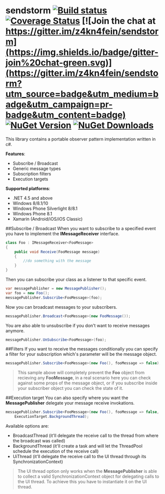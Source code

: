# sendstorm [![Build status](https://ci.appveyor.com/api/projects/status/8xtxxogo6gwbjnyw/branch/master?svg=true)](https://ci.appveyor.com/project/pcsajtai/sendstorm/branch/master) [![Coverage Status](https://coveralls.io/repos/z4kn4fein/sendstorm/badge.svg?branch=master&service=github)](https://coveralls.io/github/z4kn4fein/sendstorm?branch=master) [![Join the chat at https://gitter.im/z4kn4fein/sendstorm](https://img.shields.io/badge/gitter-join%20chat-green.svg)](https://gitter.im/z4kn4fein/sendstorm?utm_source=badge&utm_medium=badge&utm_campaign=pr-badge&utm_content=badge) [![NuGet Version](http://img.shields.io/nuget/v/Sendstorm.svg?style=flat)](https://www.nuget.org/packages/Sendstorm/) [![NuGet Downloads](http://img.shields.io/nuget/dt/Sendstorm.svg?style=flat)](https://www.nuget.org/packages/Sendstorm/)
This library contains a portable observer pattern implementation written in c#.

**Features**:

 - Subscribe / Broadcast
 - Generic message types
 - Subscription filters
 - Execution targets

**Supported platforms**:

 - .NET 4.5 and above
 - Windows 8/8.1/10
 - Windows Phone Silverlight 8/8.1
 - Windows Phone 8.1
 - Xamarin (Android/iOS/iOS Classic)

##Subscribe / Broadcast
When you want to subscribe to a specified event you have to implement the **IMessageReceiver** interface.
```c#
class Foo : IMessageReceiver<FooMessage>
{
	public void Receive(FooMessage message)
	{
		//do something with the message
	}
}
```
Then you can subscribe your class as a listener to that specific event.
```c#
var messagePublisher = new MessagePublisher();
var foo = new Foo();
messagePublisher.Subscribe<FooMessage>(foo);
```
Now you can broadcast messages to your subscribers.
```c#
messagePublisher.Broadcast<FooMessage>(new FooMessage());
```
You are also able to unsubscribe if you don't want to receive messages anymore.
```c#
messagePublisher.UnSubscribe<FooMessage>(foo);
```
##Filters
If you want to receive the messages conditionally you can specify a filter for your subscription which's parameter will be the message object.
```c#
messagePublisher.Subscribe<FooMessage>(new Foo(), fooMessage => false); 
```
> This sample above will completely prevent the **Foo** object from recieving any **FooMessage**, in a real scenario here you can check against some props of the message object, or if you subscribe inside your subscriber object you can check the state of it.

##Execution target
You can also specify where you want the **MessagePublisher** delegate your message receive invokations.  
```c#
messagePublisher.Subscribe<FooMessage>(new Foo(), fooMessage => false,
	ExecutionTarget.BackgroundThread); 
```
Available options are:

 - BroadcastThread (it'll delegate the receive call to the thread from where the broadcast was called)
 - BackgroundThread (it'll create a task and will let the ThreadPool schedule the execution of the receive call)
 - UiThread (it'll delegate the receive call to the UI thread through its SynchronizationContext)

> The UI thread option only works when the **MessagePublisher** is able to collect a valid SynchronizationContext object for delegating calls to the UI thread. To achieve this you have to instantiate it on the UI thread.